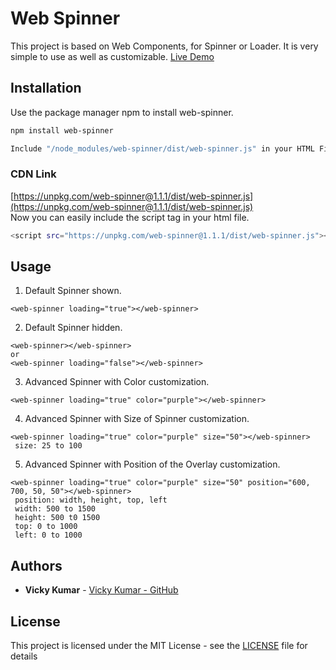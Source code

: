 # Web Spinner

This project is based on Web Components, for Spinner or Loader. It is very simple to use as well as customizable.
[Live Demo](https://webmultilangsupport.vickykumarcse.now.sh?loading=true)


## Installation
Use the package manager npm to install web-spinner.

```bash
npm install web-spinner

Include "/node_modules/web-spinner/dist/web-spinner.js" in your HTML File or in angular.json file.

```
### CDN Link
[https://unpkg.com/web-spinner@1.1.1/dist/web-spinner.js](https://unpkg.com/web-spinner@1.1.1/dist/web-spinner.js)
<br/>Now you can easily include the script tag in your html file.

```bash
<script src="https://unpkg.com/web-spinner@1.1.1/dist/web-spinner.js"></script>
```


## Usage

1. Default Spinner shown.
```
<web-spinner loading="true"></web-spinner>
```

2. Default Spinner hidden.
```
<web-spinner></web-spinner>
or 
<web-spinner loading="false"></web-spinner>
```
3. Advanced Spinner with Color customization.
```
<web-spinner loading="true" color="purple"></web-spinner>
```
4. Advanced Spinner with Size of Spinner customization.
```
<web-spinner loading="true" color="purple" size="50"></web-spinner>
 size: 25 to 100
```
5. Advanced Spinner with Position of the Overlay customization.
```
<web-spinner loading="true" color="purple" size="50" position="600, 700, 50, 50"></web-spinner>
 position: width, height, top, left
 width: 500 to 1500
 height: 500 t0 1500
 top: 0 to 1000
 left: 0 to 1000
```

## Authors

* **Vicky Kumar** - [Vicky Kumar - GitHub](https://github.com/vickykumarcse)

## License

This project is licensed under the MIT License - see the [LICENSE](LICENSE) file for details
